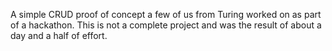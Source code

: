 A simple CRUD proof of concept a few of us from Turing worked on as part of a hackathon.  This is not a complete project and was the result of about a day and a half of effort. 
